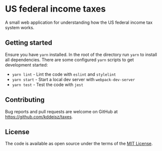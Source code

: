 # US federal income taxes

A small web application for understanding how the US federal income tax system works.

## Getting started

Ensure you have `yarn` installed. In the root of the directory run `yarn` to install all dependencies. There are some configured `yarn` scripts to get development started:

* `yarn lint` - Lint the code with `eslint` and `stylelint`
* `yarn start` - Start a local dev server with `webpack-dev-server`
* `yarn test` - Test the code with `jest`

## Contributing

Bug reports and pull requests are welcome on GitHub at https://github.com/kddeisz/taxes.

## License

The code is available as open source under the terms of the [MIT License](https://opensource.org/licenses/MIT).
